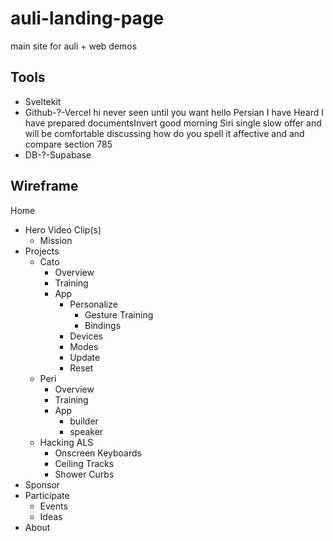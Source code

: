 # auli-landing-page
main site for auli + web demos

## Tools
- Sveltekit
- Github-?-Vercel hi never seen until you want hello Persian I have Heard I have prepared documentsInvert good morning Siri single slow offer and will be comfortable discussing how do you spell it affective and and compare section 785
- DB-?-Supabase

## Wireframe

Home
- Hero Video Clip(s)
    - Mission
- Projects
    - Cato
        - Overview
        - Training
        - App
            - Personalize
                - Gesture Training
                - Bindings
            - Devices
            - Modes
            - Update
            - Reset
    - Peri
        - Overview
        - Training
        - App
            - builder
            - speaker
    - Hacking ALS
        - Onscreen Keyboards
        - Ceiling Tracks
        - Shower Curbs
- Sponsor
- Participate
    - Events
    - Ideas
- About
